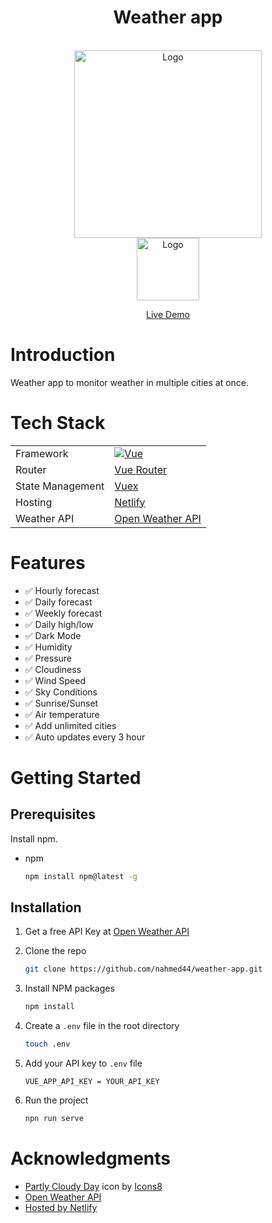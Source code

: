 
<div align="center">
  <h1 align="center">Weather app</h1>
  <br />
  
   <!--  App Logo  -->
  <a href="https://github.com/nahmed44/weather-app">
     <img src="https://img.icons8.com/color/480/1FB141/partly-cloudy-day--v2.png" alt="Logo" width="300">
  </a>
  <br />
  
  
  <!--  Netlify badge  -->
  <a href="https://noman-weather-app.netlify.app/">
    <img src="https://img.shields.io/netlify/9b0bfe36-c12d-4809-9a57-f4dede25b668" alt="Logo" width="100">
  </a>
  <br />
  
  <!--  Demo link  -->
  <a href="https://noman-weather-app.netlify.app/">Live Demo</a>
</div>


<!-- Intro -->
# Introduction
Weather app to monitor weather in multiple cities at once. 

<!-- Tech Stack -->
# Tech Stack
|  |  |
|--|--|
| Framework | [![Vue][Vue.js]][Vue-url] |
| Router | [Vue Router](https://router.vuejs.org/) |
| State Management | [Vuex](https://vuex.vuejs.org/) |
| Hosting | [Netlify](https://www.netlify.com/) |
| Weather API | [Open Weather API](https://openweathermap.org/api/one-call-3) |


# Features
- :white_check_mark: Hourly forecast
- :white_check_mark: Daily forecast
- :white_check_mark: Weekly forecast
- :white_check_mark: Daily high/low
- :white_check_mark: Dark Mode
- :white_check_mark: Humidity
- :white_check_mark: Pressure
- :white_check_mark: Cloudiness
- :white_check_mark: Wind Speed
- :white_check_mark: Sky Conditions
- :white_check_mark: Sunrise/Sunset
- :white_check_mark: Air temperature
- :white_check_mark: Add unlimited cities
- :white_check_mark: Auto updates every 3 hour

<!-- Getting Started -->
# Getting Started

## Prerequisites
Install npm.
* npm
  ```sh
  npm install npm@latest -g
  ```

## Installation

1. Get a free API Key at [Open Weather API](https://openweathermap.org/api/one-call-3)
2. Clone the repo
   ```sh
   git clone https://github.com/nahmed44/weather-app.git
   ```
   
3. Install NPM packages
   ```sh
   npm install
   ```
   
4. Create a `.env` file in the root directory
   ```sh
   touch .env
   ```
   
5. Add your API key to `.env` file
   ```env
   VUE_APP_API_KEY = YOUR_API_KEY
   ```

 6. Run the project
    ```sh
    npn run serve
    ```







# Acknowledgments
 - <a target="_blank" href="https://icons8.com/icon/1MUqfGWx3fZS/partly-cloudy-day">Partly Cloudy Day</a> icon by <a target="_blank" href="https://icons8.com">Icons8</a>
 - [Open Weather API](https://openweathermap.org/api)
 - [Hosted by Netlify](https://www.netlify.com/)

[vue-icon]: https://img.icons8.com/external-tal-revivo-color-tal-revivo/96/000000/external-vuejs-an-open-source-javascript-framework-for-building-user-interfaces-and-single-page-applications-logo-color-tal-revivo.png 
[Vue.js]: https://img.shields.io/badge/Vue.js-35495E?style=for-the-badge&logo=vuedotjs&logoColor=4FC08D
[Vue-url]: https://vuejs.org/
